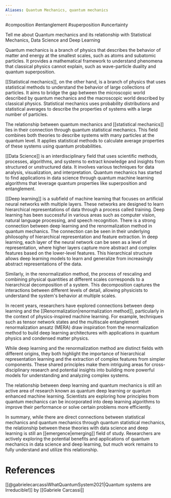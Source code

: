 ```yaml
---
Aliases: Quantum Mechanics, quantum mechanics
---
```

#composition #entanglement #superposition #uncertainty

Tell me about Quantum mechanics and its relationship with Statistical Mechanics, Data Science and Deep Learning

Quantum mechanics is a branch of physics that describes the behavior of matter and energy at the smallest scales, such as atoms and subatomic particles. It provides a mathematical framework to understand phenomena that classical physics cannot explain, such as wave-particle duality and quantum superposition.

[[Statistical mechanics]], on the other hand, is a branch of physics that uses statistical methods to understand the behavior of large collections of particles. It aims to bridge the gap between the microscopic world described by quantum mechanics and the macroscopic world described by classical physics. Statistical mechanics uses probability distributions and statistical averages to describe the properties of systems with a large number of particles.

The relationship between quantum mechanics and [[statistical mechanics]] lies in their connection through quantum statistical mechanics. This field combines both theories to describe systems with many particles at the quantum level. It applies statistical methods to calculate average properties of these systems using quantum probabilities.

[[Data Science]] is an interdisciplinary field that uses scientific methods, processes, algorithms, and systems to extract knowledge and insights from structured or unstructured data. It involves various techniques for data analysis, visualization, and interpretation. Quantum mechanics has started to find applications in data science through quantum machine learning algorithms that leverage quantum properties like superposition and entanglement.

[[Deep learning]] is a subfield of machine learning that focuses on artificial neural networks with multiple layers. These networks are designed to learn hierarchical representations of data through a process called training. Deep learning has been successful in various areas such as computer vision, natural language processing, and speech recognition. There is a strong connection between deep learning and the renormalization method in quantum mechanics. The connection can be seen in their underlying philosophy of hierarchical representation and feature extraction. In deep learning, each layer of the neural network can be seen as a level of representation, where higher layers capture more abstract and complex features based on the lower-level features. This hierarchical structure allows deep learning models to learn and generalize from increasingly abstract representations of the data.

Similarly, in the renormalization method, the process of rescaling and combining physical quantities at different scales corresponds to a hierarchical decomposition of a system. This decomposition captures the interactions between different levels of detail, allowing physicists to understand the system's behavior at multiple scales.

In recent years, researchers have explored connections between deep learning and the [[Renormalization|renormalization method]], particularly in the context of physics-inspired machine learning. For example, techniques such as tensor network states and the multiscale entanglement renormalization ansatz (MERA) draw inspiration from the renormalization method to build deep learning architectures with applications in quantum physics and condensed matter physics.

While deep learning and the renormalization method are distinct fields with different origins, they both highlight the importance of hierarchical representation learning and the extraction of complex features from simpler components. These shared principles make them intriguing areas for cross-disciplinary research and potential insights into building more powerful models for understanding and analyzing complex systems.

The relationship between deep learning and quantum mechanics is still an active area of research known as quantum deep learning or quantum enhanced machine learning. Scientists are exploring how principles from quantum mechanics can be incorporated into deep learning algorithms to improve their performance or solve certain problems more efficiently.

In summary, while there are direct connections between statistical mechanics and quantum mechanics through quantum statistical mechanics, the relationship between these theories with data science and deep learning is still an [[emergence|emerging]] field of study. Researchers are actively exploring the potential benefits and applications of quantum mechanics in data science and deep learning, but much work remains to fully understand and utilize this relationship.

# References

[[@gabrielecarcassiWhatQuantumSystem2021|Quantum systems are Irreducible!]] by [[Gabriele Carcassi]]